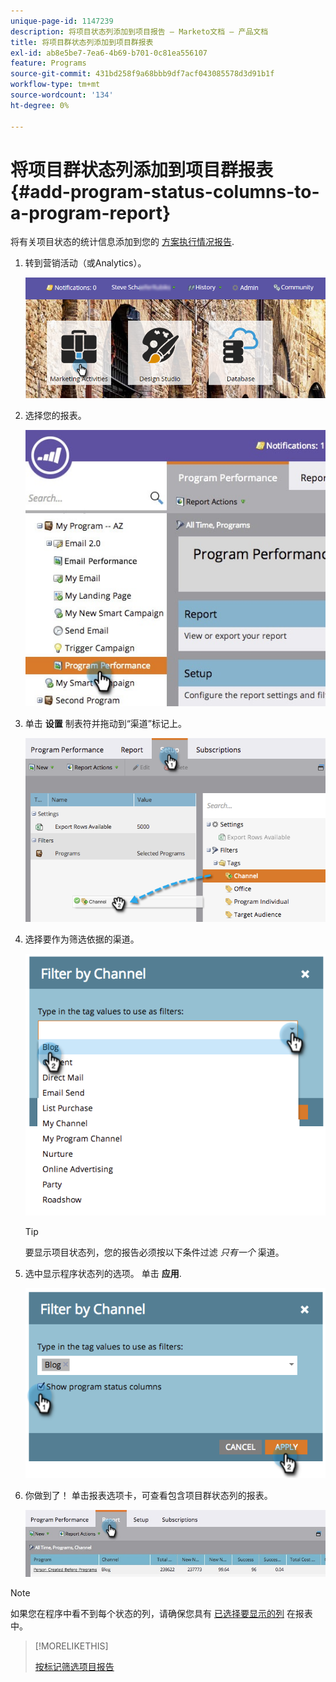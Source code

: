 ```yaml
---
unique-page-id: 1147239
description: 将项目状态列添加到项目报告 — Marketo文档 — 产品文档
title: 将项目群状态列添加到项目群报表
exl-id: ab8e5be7-7ea6-4b69-b701-0c81ea556107
feature: Programs
source-git-commit: 431bd258f9a68bbb9df7acf043085578d3d91b1f
workflow-type: tm+mt
source-wordcount: '134'
ht-degree: 0%

---
```


# 将项目群状态列添加到项目群报表 {#add-program-status-columns-to-a-program-report}

将有关项目状态的统计信息添加到您的 [方案执行情况报告](/help/marketo/product-docs/core-marketo-concepts/programs/program-performance-report/create-a-program-performance-report.md).

1. 转到营销活动（或Analytics）。

   ![](assets/login-marketing-activities-2.png)

1. 选择您的报表。

   ![](assets/emailperformance.jpg)

1. 单击 **设置** 制表符并拖动到“渠道”标记上。

   ![](assets/image2014-9-23-16-3a26-3a38.png)

1. 选择要作为筛选依据的渠道。

   ![](assets/image2014-9-23-16-3a26-3a48.png)

   >[!TIP]
   >
   >要显示项目状态列，您的报告必须按以下条件过滤 _只有一个_ 渠道。

1. 选中显示程序状态列的选项。 单击 **应用**.

   ![](assets/image2014-9-23-16-3a26-3a53.png)

1. 你做到了！ 单击报表选项卡，可查看包含项目群状态列的报表。

   ![](assets/programreport.jpg)

>[!NOTE]
>
>如果您在程序中看不到每个状态的列，请确保您具有 [已选择要显示的列](/help/marketo/product-docs/reporting/basic-reporting/editing-reports/select-report-columns.md) 在报表中。

>[!MORELIKETHIS]
>
>[按标记筛选项目报告](/help/marketo/product-docs/core-marketo-concepts/programs/program-performance-report/filter-a-program-report-by-tag.md)
